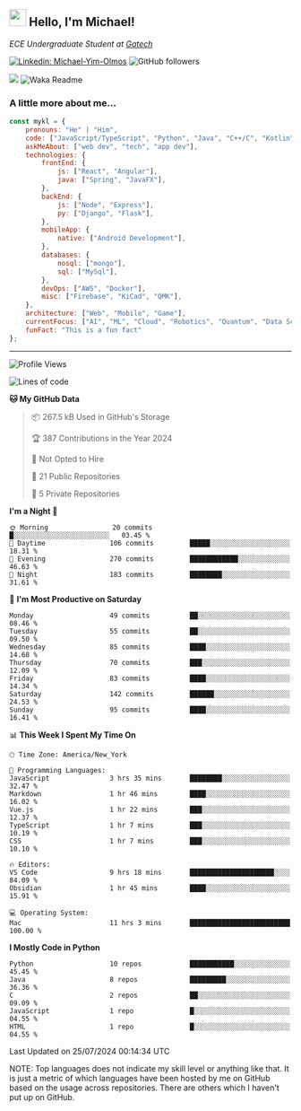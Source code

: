 <h2><img src="https://emojis.slackmojis.com/emojis/images/1531849430/4246/blob-sunglasses.gif?1531849430" width="30"/> Hello, I'm Michael!</h2>
<p><em>ECE Undergraduate Student at <a href="https://www.gatech.edu/">Gatech</em></p>

[![Linkedin: Michael-Yim-Olmos](https://img.shields.io/badge/-mykl-blue?style=flat-square&logo=Linkedin&logoColor=white&link=https://www.linkedin.com/in/michael-yim-olmos/)](https://www.linkedin.com/in/michael-yim-olmos/)
![GitHub followers](https://img.shields.io/github/followers/MyKl-Y?label=Follow&style=social)
<!--[![website](https://img.shields.io/badge/Website-46a2f1.svg?&style=flat-square&logo=Google-Chrome&logoColor=white&link=https://anmolsingh.me/)](https://anmolsingh.me/)-->
![](https://visitor-badge.glitch.me/badge?page_id=anmol098.anmol098)
![Waka Readme](https://github.com/anmol098/anmol098/workflows/Waka%20Readme/badge.svg)

<!--👇 Hit in your console or terminal to connect with me.

```bash
npx anmol
```
**👆 This command line tool can be found at [npx anmol](https://github.com/anmol098/npx_card)**-->

### A little more about me...  

```javascript
const mykl = {
    pronouns: "He" | "Him",
    code: ["JavaScript/TypeScript", "Python", "Java", "C++/C", "Kotlin"],
    askMeAbout: ["web dev", "tech", "app dev"],
    technologies: {
        frontEnd: {
            js: ["React", "Angular"],
            java: ["Spring", "JavaFX"],
        },
        backEnd: {
            js: ["Node", "Express"],
            py: ["Django", "Flask"],
        },
        mobileApp: {
            native: ["Android Development"],
        },
        databases: {
            nosql: ["mongo"],
            sql: ["MySql"],
        },
        devOps: ["AWS", "Docker"],
        misc: ["Firebase", "KiCad", "QMK"],
    },
    architecture: ["Web", "Mobile", "Game"],
    currentFocus: ["AI", "ML", "Cloud", "Robotics", "Quantum", "Data Science"],
    funFact: "This is a fun fact"
};
```

---
<!--START_SECTION:waka-->
![Profile Views](http://img.shields.io/badge/Profile%20Views-0-blue)

![Lines of code](https://img.shields.io/badge/From%20Hello%20World%20I%27ve%20Written-4.7%20million%20lines%20of%20code-blue)

**🐱 My GitHub Data** 

> 📦 267.5 kB Used in GitHub's Storage 
 > 
> 🏆 387 Contributions in the Year 2024
 > 
> 🚫 Not Opted to Hire
 > 
> 📜 21 Public Repositories 
 > 
> 🔑 5 Private Repositories 
 > 
**I'm a Night 🦉** 

```text
🌞 Morning                20 commits          █░░░░░░░░░░░░░░░░░░░░░░░░   03.45 % 
🌆 Daytime                106 commits         █████░░░░░░░░░░░░░░░░░░░░   18.31 % 
🌃 Evening                270 commits         ████████████░░░░░░░░░░░░░   46.63 % 
🌙 Night                  183 commits         ████████░░░░░░░░░░░░░░░░░   31.61 % 
```
📅 **I'm Most Productive on Saturday** 

```text
Monday                   49 commits          ██░░░░░░░░░░░░░░░░░░░░░░░   08.46 % 
Tuesday                  55 commits          ██░░░░░░░░░░░░░░░░░░░░░░░   09.50 % 
Wednesday                85 commits          ████░░░░░░░░░░░░░░░░░░░░░   14.68 % 
Thursday                 70 commits          ███░░░░░░░░░░░░░░░░░░░░░░   12.09 % 
Friday                   83 commits          ████░░░░░░░░░░░░░░░░░░░░░   14.34 % 
Saturday                 142 commits         ██████░░░░░░░░░░░░░░░░░░░   24.53 % 
Sunday                   95 commits          ████░░░░░░░░░░░░░░░░░░░░░   16.41 % 
```


📊 **This Week I Spent My Time On** 

```text
🕑︎ Time Zone: America/New_York

💬 Programming Languages: 
JavaScript               3 hrs 35 mins       ████████░░░░░░░░░░░░░░░░░   32.47 % 
Markdown                 1 hr 46 mins        ████░░░░░░░░░░░░░░░░░░░░░   16.02 % 
Vue.js                   1 hr 22 mins        ███░░░░░░░░░░░░░░░░░░░░░░   12.37 % 
TypeScript               1 hr 7 mins         ███░░░░░░░░░░░░░░░░░░░░░░   10.19 % 
CSS                      1 hr 7 mins         ███░░░░░░░░░░░░░░░░░░░░░░   10.10 % 

🔥 Editors: 
VS Code                  9 hrs 18 mins       █████████████████████░░░░   84.09 % 
Obsidian                 1 hr 45 mins        ████░░░░░░░░░░░░░░░░░░░░░   15.91 % 

💻 Operating System: 
Mac                      11 hrs 3 mins       █████████████████████████   100.00 % 
```

**I Mostly Code in Python** 

```text
Python                   10 repos            ███████████░░░░░░░░░░░░░░   45.45 % 
Java                     8 repos             █████████░░░░░░░░░░░░░░░░   36.36 % 
C                        2 repos             ██░░░░░░░░░░░░░░░░░░░░░░░   09.09 % 
JavaScript               1 repo              █░░░░░░░░░░░░░░░░░░░░░░░░   04.55 % 
HTML                     1 repo              █░░░░░░░░░░░░░░░░░░░░░░░░   04.55 % 
```




 Last Updated on 25/07/2024 00:14:34 UTC
<!--END_SECTION:waka-->

NOTE: Top languages does not indicate my skill level or anything like that. It is just a metric of which languages have been hosted by me on GitHub based on the usage across repositories. There are others which I haven't put up on GitHub.
